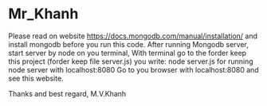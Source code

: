 # Mr_Khanh
Please read on website https://docs.mongodb.com/manual/installation/ and install mongodb before you run this code.
After running Mongodb server, start server by node on you terminal,
With terminal go to the forder keep this project (forder keep file server.js) you write: node server.js for running node server with localhost:8080
Go to you browser with localhost:8080 and see this website.

Thanks and best regard,
M.V.Khanh
